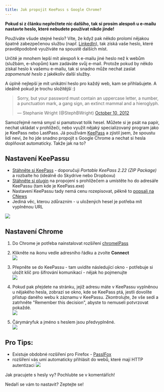 ```yaml
---
title: Jak propojit KeePass s Google Chrome?
---
```


**Pokud si z článku nepřečtete nic dalšího, tak si prosím alespoň u e-mailu nastavte heslo, které nebudete používat nikde jinde!**

Používáte všude stejné heslo? Víte, že když pak někdo prolomí nějakou špatně zabezpečenou službu (např. [LinkedIn](http://mashable.com/2012/06/06/linkedin-passwords-hacked-confirmation/)), tak získá vaše heslo, které pravděpodobně využíváte na spoustě dalších míst.

Určitě je mnohem lepší mít alespoň k e-mailu jiné heslo než k webům (službám, e-shopům) kam zadáváte svůj e-mail. Protože pokud by někdo získal heslo k vašemu e-mailu, tak si snadno může nechat zaslat *zapomenuté heslo* z jakékoliv další služby.

A úplně nejlepší je mít unikátní heslo pro každý web, kam se přihlašujete. A ideálně pokud je trochu složitější :)

<blockquote class="twitter-tweet" data-lang="en"><p lang="en" dir="ltr">Sorry, but your password must contain an uppercase letter, a number, a punctuation mark, a gang sign, an extinct mammal and a hieroglyph.</p>&mdash; Stephanie Wright (@StephBWright) <a href="https://twitter.com/StephBWright/status/256029401546895360">October 10, 2012</a></blockquote>
<script async src="//platform.twitter.com/widgets.js" charset="utf-8"></script>

Samozřejmě nemá smysl si pamatovat tolik hesel. Můžete si je psát na papír, nechat ukládat v prohlížeči, nebo využít nějaký specializovaný program jako je KeePass nebo LastPass. Já používám [KeePass](http://keepass.info/) a zjistil jsem, že spoustu lidí neví, že ho jde snadno propojit s Google Chrome a nechat si hesla doplňovat automaticky. Takže jak na to?

Nastavení KeePassu
-----------------------------
- [Stáhněte si KeePass](http://keepass.info/download.html) - doporučuji *Portable KeePass 2.22 (ZIP Package)* a rozbalte ho (ideálně do Skydrive nebo Dropboxu)
- [Stáhněte si plugin](https://github.com/pfn/keepasshttp/raw/master/KeePassHttp.plgx) na propojení s prohlížečem a umístěte ho do adresáře KeePassu (tam kde je KeePass.exe)
- Nastavení KeePassu tady nemá cenu rozepisovat, pěkně to [popsali na CNews](http://www.cnews.cz/keepass-sikovna-sprava-hesel-pro-windows-i-mobilni-zarizeni)
- Jediná věc, kterou zdůrazním - u uložených hesel je potřeba mít vyplněnou URL

![](/data/2013/2013-05-03-jak-propojit-keepass-s-google-chrome/2013-05-03-keepass-chrome-01-keepass-url.png)


Nastavení Chrome
---------------------------
1. Do Chrome je potřeba nainstalovat rozšíření [chromeIPass](https://chrome.google.com/webstore/detail/chromeipass/ompiailgknfdndiefoaoiligalphfdae)

2. Klikněte na ikonu vedle adresního řádku a zvolte **Connect** <br>
![](/data/2013/2013-05-03-jak-propojit-keepass-s-google-chrome/2013-05-03-keepass-chrome-02-chrome-connect.png)

3. Přepněte se do KeePassu - tam uvidíte následující okno - potřebuje si uložit klíč pro šifrování komunikací - nějak ho pojmenujte <br>
![](/data/2013/2013-05-03-jak-propojit-keepass-s-google-chrome/2013-05-03-keepass-chrome-03-keepass-key.png)

4. Pokud pak přejdete na stránku, jejíž adresu máte v KeePassu vyplněnou u nějakého hesla, zobrazí se okno, kde se KeePass ptá, jestli dovolíte přístup daného webu k záznamu v KeePassu. Zkontrolujte, že vše sedí a zatrhněte "Remember this decision", abyste to nemuseli potvrzovat pokaždé. <br>
![](/data/2013/2013-05-03-jak-propojit-keepass-s-google-chrome/2013-05-03-keepass-chrome-04-keepass-confirm-access.png)

5. Čárymáryfuk a jméno s heslem jsou předvyplněné. <br>
![](/data/2013/2013-05-03-jak-propojit-keepass-s-google-chrome/2013-05-03-keepass-chrome-05-chrome-filled.png)

Pro Tips:
----------
- Existuje obdobné rozšíření pro Firefox - [PassIFox](https://addons.mozilla.org/En-us/firefox/addon/passifox/)
- rozšíření vás umí automaticky přihlásit do webů, které mají HTTP autentizaci
![](/data/2013/2013-05-03-jak-propojit-keepass-s-google-chrome/2013-05-03-keepass-chrome-06-chrome-httpauth.png)

Jak pracujete s hesly vy? Pochlubte se v komentářích!

Nedaří se vám to nastavit? Zeptejte se!
